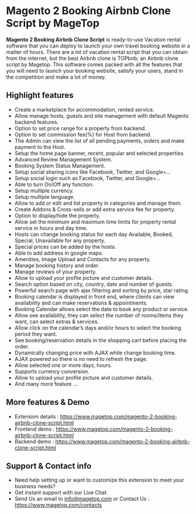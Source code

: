 # Magento 2 Booking Airbnb Clone Script by MageTop

**Magento 2 Booking Airbnb Clone Script** is ready-to-use Vacation rental software that you can deploy to launch your own travel booking website in a matter of hours. There are a lot of vacation rental script that you can obtain from the internet, but the best Airbnb clone is TOPbnb; an Airbnb clone script by Magetop. This software comes packed with all the features that you will need to launch your booking website, satisfy your users, stand in the competition and make a lot of money.

## Highlight features

- Create a marketplace for accommodation, rented service.
- Allow manage hosts, guests and site management with default Magento backend features.
- Option to set price range for a property from backend.
- Option to set commission fee(%) for Host from backend.
- The Admin can view the list of all pending payments, orders and make payment to the Host.
- Setup the home page banner, recent, popular and selected properties.
- Advanced Review Management System.
- Booking System Status Management.
- Setup social sharing icons like Facebook, Twitter, and Google+...
- Setup social login such as Facebook, Twitter, and Google+...
- Able to turn On/Off any function.
- Setup multiple currency.
- Setup multiple language.
- Allow to add or edit and list property in categories and manage them.
- Create Addons & Cross-sells or add extra service fee for property.
- Option to display/hide the property.
- Allow set the minimum and maximum time limits for property rental service in hours and day time.
- Hosts can change booking status for each day Available, Booked, Special, Unavailable for any property.
- Special prices can be added by the hosts.
- Able to add address in google maps.
- Amenities, Image Upload and Contacts for any property.
- Manage booking history and order.
- Manage reviews of your property.
- Allow to upload your profile picture and customer details.
- Search option based on city, country, date and number of guests.
- Powerful search page with ajax filtering and sorting by price, star rating.
- Booking calendar is displayed in front end, where clients can view availability and can make reservations & appointments.
- Booking Calendar allows select the date to book any product or service.
- Allow see availability, they can select the number of rooms/items they want, can select extras & services.
- Allow click on the calendar’s days and/or hours to select the booking period they want.
- See booking/reservation details in the shopping cart before placing the order.
- Dynamically changing price with AJAX while change booking time.
- AJAX powered so there is no need to refresh the page.
- Allow selected one or more days, hours.
- Supports currency conversion.
- Allow to upload your profile picture and customer details.
- And many more feature ...

## More features & Demo

- Extension details : https://www.magetop.com/magento-2-booking-airbnb-clone-script.html
- Frontend demo : https://www.magetop.com/magento-2-booking-airbnb-clone-script.html
- Backend demo : https://www.magetop.com/magento-2-booking-airbnb-clone-script.html

## Support & Contact info

- Need help setting up or want to customize this extension to meet your business needs? 
- Get instant support with our Live Chat
- Send Us an email to info@magetop.com or Contact Us : https://www.magetop.com/contacts
